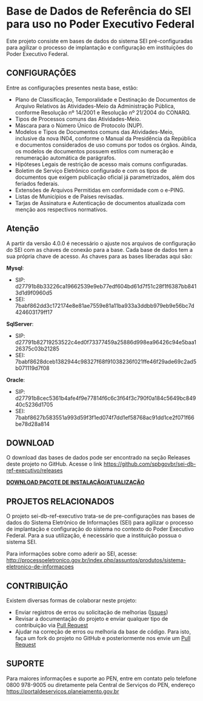 # Base de Dados de Referência do SEI para uso no Poder Executivo Federal

Este projeto consiste em bases de dados do sistema SEI pré-configuradas para agilizar o processo de implantação e configuração em instituições do Poder Executivo Federal.

## CONFIGURAÇÕES

Entre as configurações presentes nesta base, estão:

* Plano de Classificação, Temporalidade e Destinação de Documentos de Arquivo Relativos às Atividades-Meio da Administração Pública, conforme Resolução nº 14/2001 e Resolução nº 21/2004 do CONARQ.
* Tipos de Processos comuns das Atividades-Meio.
* Máscara para o Número Único de Protocolo (NUP).
* Modelos e Tipos de Documentos comuns das Atividades-Meio, inclusive da nova IN04, conforme o Manual da Presidência da República e documentos considerados de uso comuns por todos os órgãos. Ainda, os modelos de documentos possuem estilos com numeração e renumeração automática de parágrafos.
* Hipóteses Legais de restrição de acesso mais comuns configuradas.
* Boletim de Serviço Eletrônico configurado e com os tipos de documentos que exigem publicação oficial já parametrizados, além dos feriados federais.
* Extensões de Arquivos Permitidas em conformidade com o e-PING.
* Listas de Municípios e de Países revisadas.
* Tarjas de Assinatura e Autenticação de documentos atualizada com menção aos respectivos normativos.

## Atenção

A partir da versão 4.0.0 é necessário o ajuste nos arquivos de configuração do SEI com as chaves de conexão para a base. Cada base de dados tem a sua própria chave de acesso.
As chaves para as bases liberadas aqui são:

**Mysql**:
- SIP: d27791b8b33226ca19662539e9eb77edf604bd61d7f51c28f1f6387bb8413d1d9f0960d5
- SEI: 7babf862dd3c172174e8e81ae7559e81a11ba933a3ddbb979eb9e56bc7d424603179ff17

**SqlServer**:
- SIP: d27791b82719253522c4ed0f73377459a25886d998ea96426c94e5baa126375c03b21285
- SEI: 7babf8628dceb1382944c98327f68f91038236f021ffe46f29ade69c2ad5b071119d7f08

**Oracle**:
- SIP: d27791b8cec5361b4afe4f9e77814f6c6c3f64f3c790f0a184c5649bc84940c5236d1705
- SEI: 7babf8627b583551a993d59f3f1ed074f7dd1ef58768ac91dd1ce2f071f66be78d28a814

## DOWNLOAD

O download das bases de dados pode ser encontrado na seção Releases deste projeto no GitHub.
Acesse o link https://github.com/spbgovbr/sei-db-ref-executivo/releases

**[DOWNLOAD PACOTE DE INSTALAÇÃO/ATUALIZAÇÃO](https://github.com/spbgovbr/sei-db-ref-executivo/releases)**


## PROJETOS RELACIONADOS

O projeto sei-db-ref-executivo trata-se de pre-configurações nas bases de dados do Sistema Eletrônico de Informações (SEI) para agilizar o processo de implantação e configuração do sistema no contexto do Poder Executivo Federal.
Para a sua utilização, é necessário que a instituição possua o sistema SEI.

Para informações sobre como aderir ao SEI, acesse:
http://processoeletronico.gov.br/index.php/assuntos/produtos/sistema-eletronico-de-informacoes


## CONTRIBUIÇÃO

Existem diversas formas de colaborar neste projeto:

* Enviar registros de erros ou solicitação de melhorias ([Issues](https://github.com/spbgovbr/sei-db-ref-executivo/issues))
* Revisar a documentação do projeto e enviar qualquer tipo de contribuição via [Pull Request](https://github.com/spbgovbr/sei-db-ref-executivo/pulls)
* Ajudar na correção de erros ou melhoria da base de código. Para isto, faça um fork do projeto no GitHub e posteriormente nos envie um [Pull Request](https://github.com/spbgovbr/sei-db-ref-executivo/pulls)


## SUPORTE

Para maiores informações e suporte ao PEN, entre em contato pelo telefone 0800 978-9005 ou diretamente pela Central de Serviços do PEN, endereço https://portaldeservicos.planejamento.gov.br

